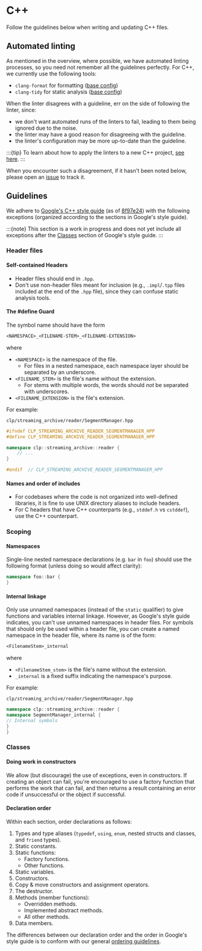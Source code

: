 # C++

Follow the guidelines below when writing and updating C++ files.

## Automated linting

As mentioned in the overview, where possible, we have automated linting processes, so you need not
remember all the guidelines perfectly. For C++, we currently use the following tools:

* `clang-format` for formatting ([base config][clang-format-config])
* `clang-tidy` for static analysis ([base config][clang-tidy-config])

When the linter disagrees with a guideline, err on the side of following the linter, since:

* we don't want automated runs of the linters to fail, leading to them being ignored due to the
  noise.
* the linter may have a good reason for disagreeing with the guideline.
* the linter's configuration may be more up-to-date than the guideline.

:::{tip}
To learn about how to apply the linters to a new C++ project, [see here][adding-cpp-linting].
:::

When you encounter such a disagreement, if it hasn't been noted below, please open an [issue] to
track it.

## Guidelines

We adhere to [Google's C++ style guide][google-cpp-style-guide] (as of
[8f97e24][google-styleguide-8f97e24]) with the following exceptions (organized according to the
sections in Google's style guide).

:::{note}
This section is a work in progress and does not yet include all exceptions after the
[Classes][google-cpp-style-guide-classes] section of Google's style guide.
:::

### Header files

#### Self-contained Headers

* Header files should end in `.hpp`.
* Don't use non-header files meant for inclusion (e.g., `.impl`/`.tpp` files included at the end of
  the `.hpp` file), since they can confuse static analysis tools.

#### The #define Guard

The symbol name should have the form

```txt
<NAMESPACE>_<FILENAME-STEM>_<FILENAME-EXTENSION>
```

where

* `<NAMESPACE>` is the namespace of the file.
  * For files in a nested namespace, each namespace layer should be separated by an underscore.
* `<FILENAME_STEM>` is the file's name without the extension.
  * For stems with multiple words, the words should _not_ be separated with underscores.
* `<FILENAME_EXTENSION>` is the file's extension.

For example:

`clp/streaming_archive/reader/SegmentManager.hpp`

```c++
#ifndef CLP_STREAMING_ARCHIVE_READER_SEGMENTMANAGER_HPP
#define CLP_STREAMING_ARCHIVE_READER_SEGMENTMANAGER_HPP

namespace clp::streaming_archive::reader {
    // ...
}

#endif  // CLP_STREAMING_ARCHIVE_READER_SEGMENTMANAGER_HPP
```

#### Names and order of includes

* For codebases where the code is not organized into well-defined libraries, it is fine to use UNIX
  directory aliases to include headers.
* For C headers that have C++ counterparts (e.g., `stddef.h` vs `cstddef`), use the C++ counterpart.

### Scoping

#### Namespaces

Single-line nested namespace declarations (e.g. `bar` in `foo`) should use the following format
(unless doing so would affect clarity):

```cpp
namespace foo::bar {
}
```

#### Internal linkage

Only use unnamed namespaces (instead of the `static` qualifier) to give functions and variables
internal linkage. However, as Google's style guide indicates, you can't use unnamed namespaces in
header files. For symbols that should only be used within a header file, you can create a named
namespace in the header file, where its name is of the form:

```txt
<FilenameStem>_internal
```

where

* `<FilenameStem_stem>` is the file's name without the extension.
* `_internal` is a fixed suffix indicating the namespace's purpose.

For example:

`clp/streaming_archive/reader/SegmentManager.hpp`

```c++
namespace clp::streaming_archive::reader {
namespace SegmentManager_internal {
// Internal symbols
}
}
```

### Classes

#### Doing work in constructors

We allow (but discourage) the use of exceptions, even in constructors. If creating an object can
fail, you're encouraged to use a factory function that performs the work that can fail, and then
returns a result containing an error code if unsuccessful or the object if successful.

#### Declaration order

Within each section, order declarations as follows:

1. Types and type aliases (`typedef`, `using`, `enum`, nested structs and classes, and `friend`
   types).
2. Static constants.
3. Static functions:
   * Factory functions.
   * Other functions.
4. Static variables.
5. Constructors.
6. Copy & move constructors and assignment operators.
7. The destructor.
8. Methods (member functions):
   * Overridden methods.
   * Implemented abstract methods.
   * All other methods.
9. Data members.

The differences between our declaration order and the order in Google's style guide is to conform
with our general [ordering guidelines](./contrib-guides-general.md#declaration-order).

[adding-cpp-linting]: https://github.com/y-scope/yscope-dev-utils/blob/main/docs/lint-tools-cpp.md
[clang-format-config]: https://github.com/y-scope/yscope-dev-utils/blob/main/lint-configs/.clang-format
[clang-tidy-config]: https://github.com/y-scope/yscope-dev-utils/blob/main/lint-configs/.clang-tidy
[google-cpp-style-guide]: https://google.github.io/styleguide/cppguide.html
[google-cpp-style-guide-classes]: https://google.github.io/styleguide/cppguide.html#Classes
[google-styleguide-8f97e24]: https://github.com/google/styleguide/tree/8f97e24da04753c7a15eda6b02114a01ec3146f5
[issue]: https://github.com/y-scope/yscope-docs/issues/new
